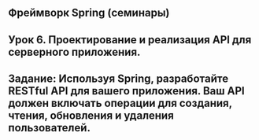 ## Фреймворк Spring (семинары)
## Урок 6. Проектирование и реализация API для серверного приложения.
## Задание: Используя Spring, разработайте RESTful API для вашего приложения. Ваш API должен включать операции для создания, чтения, обновления и удаления пользователей.